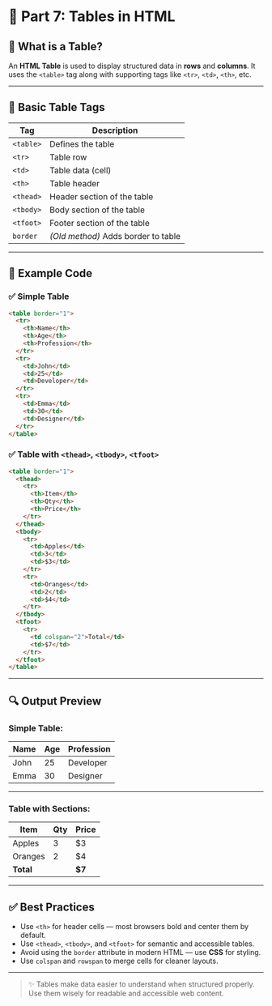# 📘 Part 7: Tables in HTML

## 🧠 What is a Table?

An **HTML Table** is used to display structured data in **rows** and **columns**. It uses the `<table>` tag along with supporting tags like `<tr>`, `<td>`, `<th>`, etc.

---

## 🔧 Basic Table Tags

| Tag       | Description                         |
| --------- | ----------------------------------- |
| `<table>` | Defines the table                   |
| `<tr>`    | Table row                           |
| `<td>`    | Table data (cell)                   |
| `<th>`    | Table header                        |
| `<thead>` | Header section of the table         |
| `<tbody>` | Body section of the table           |
| `<tfoot>` | Footer section of the table         |
| `border`  | *(Old method)* Adds border to table |

---

## 🧪 Example Code

### ✅ Simple Table

```html
<table border="1">
  <tr>
    <th>Name</th>
    <th>Age</th>
    <th>Profession</th>
  </tr>
  <tr>
    <td>John</td>
    <td>25</td>
    <td>Developer</td>
  </tr>
  <tr>
    <td>Emma</td>
    <td>30</td>
    <td>Designer</td>
  </tr>
</table>
```

### ✅ Table with `<thead>`, `<tbody>`, `<tfoot>`

```html
<table border="1">
  <thead>
    <tr>
      <th>Item</th>
      <th>Qty</th>
      <th>Price</th>
    </tr>
  </thead>
  <tbody>
    <tr>
      <td>Apples</td>
      <td>3</td>
      <td>$3</td>
    </tr>
    <tr>
      <td>Oranges</td>
      <td>2</td>
      <td>$4</td>
    </tr>
  </tbody>
  <tfoot>
    <tr>
      <td colspan="2">Total</td>
      <td>$7</td>
    </tr>
  </tfoot>
</table>
```

---

## 🔍 Output Preview

### Simple Table:

| Name | Age | Profession |
| ---- | --- | ---------- |
| John | 25  | Developer  |
| Emma | 30  | Designer   |

---

### Table with Sections:

| Item    | Qty | Price |
| ------- | --- | ----- |
| Apples  | 3   | $3    |
| Oranges | 2   | $4    |
| **Total** |   | **$7** |

---

## ✅ Best Practices

- Use `<th>` for header cells — most browsers bold and center them by default.
- Use `<thead>`, `<tbody>`, and `<tfoot>` for semantic and accessible tables.
- Avoid using the `border` attribute in modern HTML — use **CSS** for styling.
- Use `colspan` and `rowspan` to merge cells for cleaner layouts.

---

> ✨ Tables make data easier to understand when structured properly. Use them wisely for readable and accessible web content.
